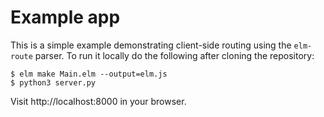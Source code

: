 # Example app

This is a simple example demonstrating client-side routing using the
`elm-route` parser. To run it locally do the following after cloning
the repository:

``` shell
$ elm make Main.elm --output=elm.js
$ python3 server.py
```

Visit http://localhost:8000 in your browser.
